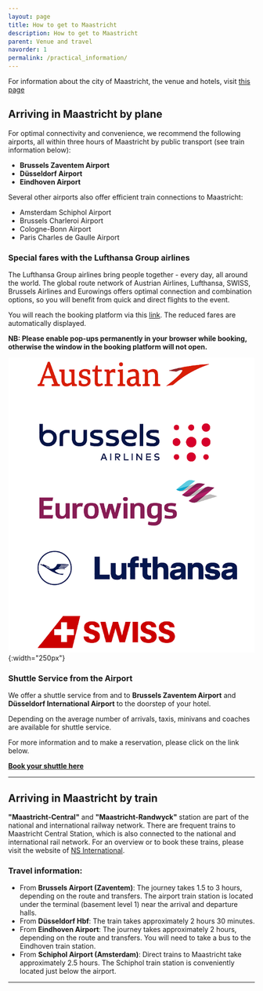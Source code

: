 ```yaml
---
layout: page
title: How to get to Maastricht
description: How to get to Maastricht
parent: Venue and travel
navorder: 1
permalink: /practical_information/
---
```



For information about the city of Maastricht, the venue and hotels, visit [this page](../maastricht)


## Arriving in Maastricht by plane

For optimal connectivity and convenience, we recommend the following airports, all within three hours of Maastricht by public transport (see train information below):

- **Brussels Zaventem Airport**
- **Düsseldorf Airport**
- **Eindhoven Airport**



Several other airports also offer efficient train connections to Maastricht:

- Amsterdam Schiphol Airport
- Brussels Charleroi Airport
- Cologne-Bonn Airport
- Paris Charles de Gaulle Airport


### Special fares with the Lufthansa Group airlines

The Lufthansa Group airlines bring people together - every day, all around the world. The global route network of Austrian Airlines, Lufthansa, SWISS, Brussels Airlines and Eurowings offers optimal connection and combination options, so you will benefit from quick and direct flights to the event.

You will reach the booking platform via this [link](https://www.lufthansa.com/content/lh/markets/nl/en/event/netsci-2025-jun). The reduced fares are automatically displayed.

**NB: Please enable pop-ups permanently in your browser while booking, otherwise the window in the booking platform will not open.**

![](assets/images/LufthansaGroup.png){:width="250px"} 


### Shuttle Service from the Airport

We offer a shuttle service from and to **Brussels Zaventem Airport** and **Düsseldorf International Airport** to the doorstep of your hotel.


Depending on the average number of arrivals, taxis, minivans and coaches are available for shuttle service.

For more information and to make a reservation, please click on the link below.

[**Book your shuttle here**](https://gotomaastricht.eu/netsci2025/)


---

## Arriving in Maastricht by train

**"Maastricht-Central"** and **"Maastricht-Randwyck"** station are part of the national and international railway network. There are frequent trains to Maastricht Central Station, which is also connected to the national and international rail network. For an overview or to book these trains, please visit the website of [NS International](https://www.nsinternational.nl).

### Travel information:

- From **Brussels Airport (Zaventem)**: The journey takes 1.5 to 3 hours, depending on the route and transfers. The airport train station is located under the terminal (basement level 1) near the arrival and departure halls. 
- From **Düsseldorf Hbf**: The train takes approximately 2 hours 30 minutes.
- From **Eindhoven Airport**: The journey takes approximately 2 hours, depending on the route and transfers. You will need to take a bus to the Eindhoven train station.
- From **Schiphol Airport (Amsterdam)**: Direct trains to Maastricht take approximately 2.5 hours. The Schiphol train station is conveniently located just below the airport.





---


<!--
## Registration information
...


## How to make it to Maastricht

Info on the airports


### Shuttle services

To complete the accessibility from the airport terminal to the doorstep of your hotel, we will provide shuttle services from and to Brussels Zaventem Airport and Düsseldorf International Airport.

Depending on the average arrivals of the delegates, taxi’s, mini-vans and coaches are available to use as a shuttle.
 
For more information and making a reservation, please click the button below.


(BUTTON) Book your shuttle”

 
### Reduced fares with Lufthansa

 
The Lufthansa Group airlines bring people together - every day, all around the world. The global route network of Austrian Airlines, Lufthansa, SWISS, Brussels Airlines and Eurowings offers optimal connection and combination options, so you will benefit from quick and direct flights to the event.

You will reach the booking platform via the button below and with the event code NLAPITX. The reduced fares are automatically displayed.

 

NB: Please enable pop-ups permanently in your browser while booking, otherwise the window in the booking platform will not open.

 

For more information and making a reservation, please click the button below.

 

(BUTTON)Book your flight here” -->


